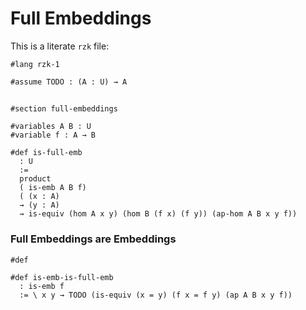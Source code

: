 # Full Embeddings

This is a literate `rzk` file:

```rzk
#lang rzk-1
```

```rzk
#assume TODO : (A : U) → A
```

##

```rzk
#section full-embeddings

#variables A B : U
#variable f : A → B

#def is-full-emb
  : U
  :=
  product
  ( is-emb A B f)
  ( (x : A)
  → (y : A)
  → is-equiv (hom A x y) (hom B (f x) (f y)) (ap-hom A B x y f))
```

### Full Embeddings are Embeddings

```rzk
#def
```

```rzk
#def is-emb-is-full-emb
  : is-emb f
  := \ x y → TODO (is-equiv (x = y) (f x = f y) (ap A B x y f))
```
